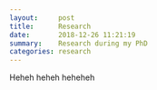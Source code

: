 ```yaml
---
layout:     post
title:      Research
date:       2018-12-26 11:21:19
summary:    Research during my PhD
categories: research
---
```



Heheh heheh heheheh
